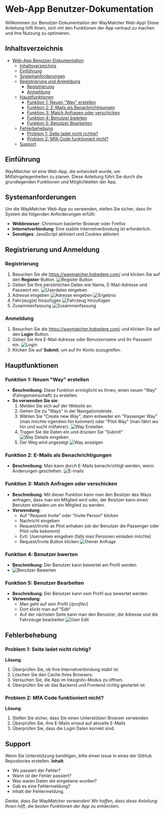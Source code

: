 # Web-App Benutzer-Dokumentation

Willkommen zur Benutzer-Dokumentation der WayMatcher Web-App! Diese Anleitung hilft Ihnen, sich mit den Funktionen der App vertraut zu machen und ihre Nutzung zu optimieren.

## Inhaltsverzeichnis

- [Web-App Benutzer-Dokumentation](#web-app-benutzer-dokumentation)
  - [Inhaltsverzeichnis](#inhaltsverzeichnis)
  - [Einführung](#einführung)
  - [Systemanforderungen](#systemanforderungen)
  - [Registrierung und Anmeldung](#registrierung-und-anmeldung)
    - [Registrierung](#registrierung)
    - [Anmeldung](#anmeldung)
  - [Hauptfunktionen](#hauptfunktionen)
    - [Funktion 1: Neuen "Way" erstellen](#funktion-1-neuen-way-erstellen)
    - [Funktion 2: E-Mails als Benachrichtigungen](#funktion-2-e-mails-als-benachrichtigungen)
    - [Funktion 3: Match Anfragen oder verschicken](#funktion-3-match-anfragen-oder-verschicken)
    - [Funktion 4: Benutzer bwerten](#funktion-4-benutzer-bwerten)
    - [Funktion 5: Benutzer Bearbeiten](#funktion-5-benutzer-bearbeiten)
  - [Fehlerbehebung](#fehlerbehebung)
    - [Problem 1: Seite ladet nicht richtig?](#problem-1-seite-ladet-nicht-richtig)
    - [Problem 2: MfA Code funktioniert nicht?](#problem-2-mfa-code-funktioniert-nicht)
  - [Support](#support)

## Einführung

WayMatcher ist eine Web-App, die entwickelt wurde, um Mitfahrgelegenheiten zu planen. Diese Anleitung führt Sie durch die grundlegenden Funktionen und Möglichkeiten der App.

## Systemanforderungen

Um die WayMatcher Web-App zu verwenden, stellen Sie sicher, dass Ihr System die folgenden Anforderungen erfüllt:

- **Webbrowser**: Chromium basierter Browser oder Firefox
- **Internetverbindung**: Eine stabile Internetverbindung ist erforderlich.
- **Sonstiges**: JavaScript aktiviert und Cookies aktiviert

## Registrierung und Anmeldung

### Registrierung

1. Besuchen Sie die <https://waymatcher.hobedere.com/> und klicken Sie auf den **Register**-Button.
![Register Button](images/Register.png)
2. Geben Sie Ihre persönlichen Daten wie Name, E-Mail-Adresse und Passwort ein.
![Userdaten eingeben](images/userdaten-eingeben.png)
3. Adresse eingeben
![Adresse eingeben](images/adresse-eingeben.png)
![Ergebnis](images/adresse-ergebnis.png)
4. Fahrzeug(e) hinzufügen
![Fahrzeug hinzufügen](images/fahrzeug-hinzufuegen.png)
5. Zusammenfassung
![Zusammenfassung](images/zusammenfassung-registrieung.png)

### Anmeldung

1. Besuchen Sie die <https://waymatcher.hobedere.com/> und klicken Sie auf den **Login**-Button.
2. Geben Sie Ihre E-Mail-Adresse oder Benutzername und Ihr Passwort ein.
![Login](images/login.png)
3. Klicken Sie auf **Submit**, um auf Ihr Konto zuzugreifen.

## Hauptfunktionen

### Funktion 1: Neuen "Way" erstellen

- **Beschreibung**: Diese Funktion ermöglicht es Ihnen, einen neuen "Way" (Fahrgemeinschaft) zu erstellen.
- **So verwenden Sie sie**:
   1. Melden Sie sich auf der Website an.
   2. Gehen Sie zu "Ways" in der Navigationsleiste.
   3. Wählen Sie "Create new Way", dann entweder ein "Passenger Way" (man möchte irgendwo hin kommen) oder "Pilot Way" (man fährt wo hin und sucht mitfahrer).
   ![Way Erstellen](images/way-erstellen.png)
   4. Tragen Sie die Daten ein und drücken Sie "Submit"
   ![Way Details eingeben](images/way-details-eingeben.png)
   5. Der Weg wird angezeigt
   ![Way anzeigen](images/display-way.png)

### Funktion 2: E-Mails als Benachrichtigungen

- **Beschreibung**: Man kann durch E-Mails benachrichtigt werden, wenn Änderungen geschehen.
  ![E-mails](images/emails.png)

### Funktion 3: Match Anfragen oder verschicken

- **Beschreibung**: Mit dieser Funktion kann man den Besitzer des Ways anfragen, dass man ein Mitglied wird oder, der Besitzer kann einen Benutzer einladen um ein Mitglied zu werden.
- **Verwendung**:
  - Auf "Request Invite" oder "Invite Person" klicken
  - Nachricht eingeben
  - Request/Invite as Pilot anhaken (ob der Benutzer die Passenger oder Pilot rolle bekommt)
  - Evtl. Usernamen eingeben (falls man Personen einladen möchte)
  - Request/Invite Button klicken
  ![Owner Anfrage](images/owner-anfrage.png)

### Funktion 4: Benutzer bwerten

- **Beschreibung**: Der Benutzer kann bewertet am Profil werden
- ![Benutzer Bewerten](images/Benutzer-bewerten.png)

### Funktion 5: Benutzer Bearbeiten

- **Beschreibung**: Der Benutzer kann vom Profil aus bewertet werden
- **Verwendung**:
  - Man geht auf sein Profil (*/profile/*)
  - Dort klickt man auf "Edit"
  - Auf der nächsten Seite kann man den Benutzer, die Adresse und die Fahrzeuge bearbeiten
  ![User Edit](images/benutzer-bearbeiten.png)

## Fehlerbehebung

### Problem 1: Seite ladet nicht richtig?

**Lösung**:

1. Überprüfen Sie, ob Ihre Internetverbindung stabil ist.
2. Löschen Sie den Cache Ihres Browsers.
3. Versuchen Sie, die App im Inkognito-Modus zu öffnen.
4. Überprüfen Sie ob das Backend und Frontend richtig gestartet ist.

### Problem 2: MfA Code funktioniert nicht?

**Lösung**:

1. Stellen Sie sicher, dass Sie einen Unterstützen Browser verwenden
2. Überprüfen Sie, ihre E-Mails erneut auf aktuelle E-Mails
3. Überprüfen Sie, dass die Login Daten korrekt sind.

## Support

Wenn Sie Unterstützung benötigen, bitte einen Issue in eines der GitHub Repositories erstellen.
**Inhalt**:

- Wo passiert der Fehler?
- Wann ist der Fehler passiert?
- Was waren Daten die eingebene wurden?
- Gab es eine Fehlermeldung?
- Inhalt der Fehlermeldung.

*Danke, dass Sie WayMatcher verwenden! Wir hoffen, dass diese Anleitung Ihnen hilft, die besten Funktionen der App zu entdecken.*
